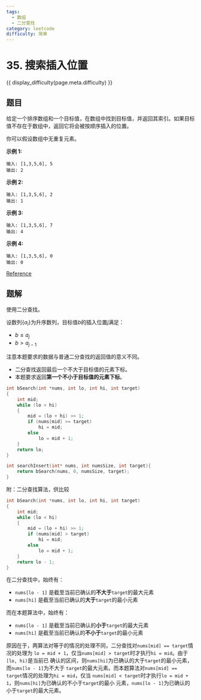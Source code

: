```yaml
---
tags:
  - 数组
  - 二分查找
category: leetcode
difficulty: 简单
---
```


# 35. 搜索插入位置

{{ display_difficulty(page.meta.difficulty) }}

## 题目

给定一个排序数组和一个目标值，在数组中找到目标值，并返回其索引。如果目标值不存在于数组中，返回它将会被按顺序插入的位置。

你可以假设数组中无重复元素。

**示例 1:**

```
输入: [1,3,5,6], 5
输出: 2
```

**示例 2:**

```
输入: [1,3,5,6], 2
输出: 1
```

**示例 3:**

```
输入: [1,3,5,6], 7
输出: 4
```

**示例 4:**

```
输入: [1,3,5,6], 0
输出: 0
```

[Reference](https://leetcode-cn.com/problems/search-insert-position)

## 题解

使用二分查找。

设数列$\{a_i\}$为升序数列，目标值$b$的插入位置$j$满足：

* $b \leq a_j$
* $b > a_{j - 1}$

注意本题要求的数据与普通二分查找的返回值的意义不同。

* 二分查找返回最后一个不大于目标值的元素下标。
* 本题要求返回**第一个不小于目标值的元素下标**。

```c
int bSearch(int *nums, int lo, int hi, int target)
{
    int mid;
    while (lo < hi)
    {
        mid = (lo + hi) >> 1;
        if (nums[mid] >= target)
            hi = mid;
        else
            lo = mid + 1;
    }
    return lo;
}

int searchInsert(int* nums, int numsSize, int target){
    return bSearch(nums, 0, numsSize, target);
}
```

附：二分查找算法，供比较

```c
int bSearch(int *nums, int lo, int hi, int target)
{
    int mid;
    while (lo < hi)
    {
        mid = (lo + hi) >> 1;
        if (nums[mid] > target)
            hi = mid;
        else
            lo = mid + 1;
    }
    return lo - 1;
}
```

在二分查找中，始终有：

* `nums[lo - 1]` 是截至当前已确认的**不大于**`target`的最大元素
* `nums[hi]` 是截至当前已确认的**大于**`target`的最小元素

而在本题算法中，始终有：

* `nums[lo - 1]` 是截至当前已确认的**小于**`target`的最大元素
* `nums[hi]` 是截至当前已确认的**不小于**`target`的最小元素

原因在于，两算法对等于的情况的处理不同，二分查找对`nums[mid] == target`情况的处理为
`lo = mid + 1`，仅当`nums[mid] > target`时才执行`hi = mid`。由于`[lo, hi)`是当前已
确认的区间，则`nums[hi]`为已确认的大于`target`的最小元素，而`nums[lo - 1]`为不大于
`target`的最大元素。而本题算法对`nums[mid] == target`情况的处理为`hi = mid`，仅当
`nums[mid] < target`时才执行`lo = mid + 1`，则`nums[hi]`为已确认的不小于`target`的最小
元素，`nums[lo - 1]`为已确认的小于`target`的最大元素。
